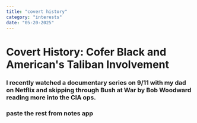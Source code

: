 ```yaml
---
title: "covert history"
category: "interests"
date: "05-20-2025"
---
```


# Covert History: Cofer Black and American's Taliban Involvement

### I recently watched a documentary series on 9/11 with my dad on Netflix and skipping through Bush at War by Bob Woodward reading more into the CIA ops. 
### paste the rest from notes app